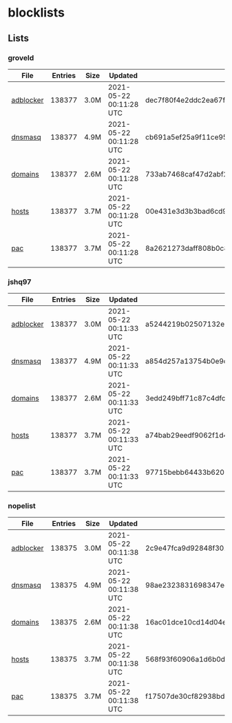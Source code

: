 # blocklists

## Lists

### groveld

|File|Entries|Size|Updated|Hash|
|-|-|-|-|-|
|[adblocker](https://raw.githubusercontent.com/groveld/blocklists/lists/groveld/adblocker.txt)|138377|3.0M|2021-05-22 00:11:28 UTC|dec7f80f4e2ddc2ea67fe1cd09dfb7c8df08a10e4a8a109e751d2209cf5443e1|
|[dnsmasq](https://raw.githubusercontent.com/groveld/blocklists/lists/groveld/dnsmasq.txt)|138377|4.9M|2021-05-22 00:11:28 UTC|cb691a5ef25a9f11ce952be3683d9ecf834a34c99acc8fb526cb80fa25d8e0ca|
|[domains](https://raw.githubusercontent.com/groveld/blocklists/lists/groveld/domains.txt)|138377|2.6M|2021-05-22 00:11:28 UTC|733ab7468caf47d2abf2a650c77f014b83e208ad933dec1b783ce6b0116320f9|
|[hosts](https://raw.githubusercontent.com/groveld/blocklists/lists/groveld/hosts.txt)|138377|3.7M|2021-05-22 00:11:28 UTC|00e431e3d3b3bad6cd938dab09b95186808e2f7a5c7f7260827ab79266c358c8|
|[pac](https://raw.githubusercontent.com/groveld/blocklists/lists/groveld/pac.txt)|138377|3.7M|2021-05-22 00:11:28 UTC|8a2621273daff808b0c89fbf812f98484feb43b4945bf09fed52e0f6b4480eaa|

### jshq97

|File|Entries|Size|Updated|Hash|
|-|-|-|-|-|
|[adblocker](https://raw.githubusercontent.com/groveld/blocklists/lists/jshq97/adblocker.txt)|138377|3.0M|2021-05-22 00:11:33 UTC|a5244219b02507132eec696620c0f52c7686f4db6369ebacbc5981319cac8d76|
|[dnsmasq](https://raw.githubusercontent.com/groveld/blocklists/lists/jshq97/dnsmasq.txt)|138377|4.9M|2021-05-22 00:11:33 UTC|a854d257a13754b0e9ccd7ec8d8123e31c12a6bda03abbeb4b154d36aef67e76|
|[domains](https://raw.githubusercontent.com/groveld/blocklists/lists/jshq97/domains.txt)|138377|2.6M|2021-05-22 00:11:33 UTC|3edd249bff71c87c4dfc00ce86809c17a1217be8a699d3e5b6143115fef1bc00|
|[hosts](https://raw.githubusercontent.com/groveld/blocklists/lists/jshq97/hosts.txt)|138377|3.7M|2021-05-22 00:11:33 UTC|a74bab29eedf9062f1d42b2cf966de1f614c07430db1eba2a42861789ba0273d|
|[pac](https://raw.githubusercontent.com/groveld/blocklists/lists/jshq97/pac.txt)|138377|3.7M|2021-05-22 00:11:33 UTC|97715bebb64433b6208b63caf03ee4f0a2a04c45798ea6281ce7339808b613b8|

### nopelist

|File|Entries|Size|Updated|Hash|
|-|-|-|-|-|
|[adblocker](https://raw.githubusercontent.com/groveld/blocklists/lists/nopelist/adblocker.txt)|138375|3.0M|2021-05-22 00:11:38 UTC|2c9e47fca9d92848f30197eceb6aaa18948841e5e0ebf2eb9307119e59580391|
|[dnsmasq](https://raw.githubusercontent.com/groveld/blocklists/lists/nopelist/dnsmasq.txt)|138375|4.9M|2021-05-22 00:11:38 UTC|98ae2323831698347eec2f8d2dfe1574d94ae76c6c2412eb6bc185ededc4acbc|
|[domains](https://raw.githubusercontent.com/groveld/blocklists/lists/nopelist/domains.txt)|138375|2.6M|2021-05-22 00:11:38 UTC|16ac01dce10cd14d04eae3e50c4f979481f07cc1583108f1961e10cbc25242f2|
|[hosts](https://raw.githubusercontent.com/groveld/blocklists/lists/nopelist/hosts.txt)|138375|3.7M|2021-05-22 00:11:38 UTC|568f93f60906a1d6b0d4337381881c99e8f6864932325e71111a5628f0cbcf33|
|[pac](https://raw.githubusercontent.com/groveld/blocklists/lists/nopelist/pac.txt)|138375|3.7M|2021-05-22 00:11:38 UTC|f17507de30cf82938bdd6860046e5d3b9ff76f69edae41fba10a6d8ff1660dd8|
